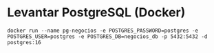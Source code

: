 # Levantar PostgreSQL (Docker)

```
docker run --name pg-negocios -e POSTGRES_PASSWORD=postgres -e POSTGRES_USER=postgres -e POSTGRES_DB=negocios_db -p 5432:5432 -d postgres:16
```
